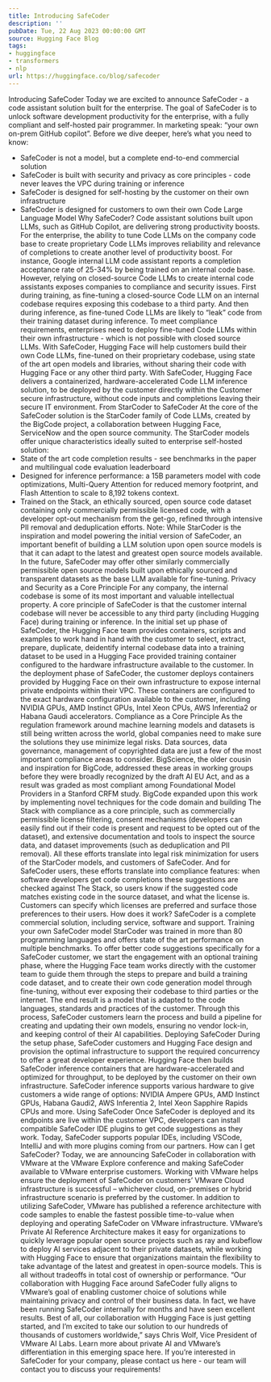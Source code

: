 ```yaml
---
title: Introducing SafeCoder
description: ''
pubDate: Tue, 22 Aug 2023 00:00:00 GMT
source: Hugging Face Blog
tags:
- huggingface
- transformers
- nlp
url: https://huggingface.co/blog/safecoder
---
```


Introducing SafeCoder
Today we are excited to announce SafeCoder - a code assistant solution built for the enterprise.
The goal of SafeCoder is to unlock software development productivity for the enterprise, with a fully compliant and self-hosted pair programmer. In marketing speak: “your own on-prem GitHub copilot”.
Before we dive deeper, here’s what you need to know:
- SafeCoder is not a model, but a complete end-to-end commercial solution
- SafeCoder is built with security and privacy as core principles - code never leaves the VPC during training or inference
- SafeCoder is designed for self-hosting by the customer on their own infrastructure
- SafeCoder is designed for customers to own their own Code Large Language Model
Why SafeCoder?
Code assistant solutions built upon LLMs, such as GitHub Copilot, are delivering strong productivity boosts. For the enterprise, the ability to tune Code LLMs on the company code base to create proprietary Code LLMs improves reliability and relevance of completions to create another level of productivity boost. For instance, Google internal LLM code assistant reports a completion acceptance rate of 25-34% by being trained on an internal code base.
However, relying on closed-source Code LLMs to create internal code assistants exposes companies to compliance and security issues. First during training, as fine-tuning a closed-source Code LLM on an internal codebase requires exposing this codebase to a third party. And then during inference, as fine-tuned Code LLMs are likely to “leak” code from their training dataset during inference. To meet compliance requirements, enterprises need to deploy fine-tuned Code LLMs within their own infrastructure - which is not possible with closed source LLMs.
With SafeCoder, Hugging Face will help customers build their own Code LLMs, fine-tuned on their proprietary codebase, using state of the art open models and libraries, without sharing their code with Hugging Face or any other third party. With SafeCoder, Hugging Face delivers a containerized, hardware-accelerated Code LLM inference solution, to be deployed by the customer directly within the Customer secure infrastructure, without code inputs and completions leaving their secure IT environment.
From StarCoder to SafeCoder
At the core of the SafeCoder solution is the StarCoder family of Code LLMs, created by the BigCode project, a collaboration between Hugging Face, ServiceNow and the open source community.
The StarCoder models offer unique characteristics ideally suited to enterprise self-hosted solution:
- State of the art code completion results - see benchmarks in the paper and multilingual code evaluation leaderboard
- Designed for inference performance: a 15B parameters model with code optimizations, Multi-Query Attention for reduced memory footprint, and Flash Attention to scale to 8,192 tokens context.
- Trained on the Stack, an ethically sourced, open source code dataset containing only commercially permissible licensed code, with a developer opt-out mechanism from the get-go, refined through intensive PII removal and deduplication efforts.
Note: While StarCoder is the inspiration and model powering the initial version of SafeCoder, an important benefit of building a LLM solution upon open source models is that it can adapt to the latest and greatest open source models available. In the future, SafeCoder may offer other similarly commercially permissible open source models built upon ethically sourced and transparent datasets as the base LLM available for fine-tuning.
Privacy and Security as a Core Principle
For any company, the internal codebase is some of its most important and valuable intellectual property. A core principle of SafeCoder is that the customer internal codebase will never be accessible to any third party (including Hugging Face) during training or inference.
In the initial set up phase of SafeCoder, the Hugging Face team provides containers, scripts and examples to work hand in hand with the customer to select, extract, prepare, duplicate, deidentify internal codebase data into a training dataset to be used in a Hugging Face provided training container configured to the hardware infrastructure available to the customer.
In the deployment phase of SafeCoder, the customer deploys containers provided by Hugging Face on their own infrastructure to expose internal private endpoints within their VPC. These containers are configured to the exact hardware configuration available to the customer, including NVIDIA GPUs, AMD Instinct GPUs, Intel Xeon CPUs, AWS Inferentia2 or Habana Gaudi accelerators.
Compliance as a Core Principle
As the regulation framework around machine learning models and datasets is still being written across the world, global companies need to make sure the solutions they use minimize legal risks.
Data sources, data governance, management of copyrighted data are just a few of the most important compliance areas to consider. BigScience, the older cousin and inspiration for BigCode, addressed these areas in working groups before they were broadly recognized by the draft AI EU Act, and as a result was graded as most compliant among Foundational Model Providers in a Stanford CRFM study.
BigCode expanded upon this work by implementing novel techniques for the code domain and building The Stack with compliance as a core principle, such as commercially permissible license filtering, consent mechanisms (developers can easily find out if their code is present and request to be opted out of the dataset), and extensive documentation and tools to inspect the source data, and dataset improvements (such as deduplication and PII removal).
All these efforts translate into legal risk minimization for users of the StarCoder models, and customers of SafeCoder. And for SafeCoder users, these efforts translate into compliance features: when software developers get code completions these suggestions are checked against The Stack, so users know if the suggested code matches existing code in the source dataset, and what the license is. Customers can specify which licenses are preferred and surface those preferences to their users.
How does it work?
SafeCoder is a complete commercial solution, including service, software and support.
Training your own SafeCoder model
StarCoder was trained in more than 80 programming languages and offers state of the art performance on multiple benchmarks. To offer better code suggestions specifically for a SafeCoder customer, we start the engagement with an optional training phase, where the Hugging Face team works directly with the customer team to guide them through the steps to prepare and build a training code dataset, and to create their own code generation model through fine-tuning, without ever exposing their codebase to third parties or the internet.
The end result is a model that is adapted to the code languages, standards and practices of the customer. Through this process, SafeCoder customers learn the process and build a pipeline for creating and updating their own models, ensuring no vendor lock-in, and keeping control of their AI capabilities.
Deploying SafeCoder
During the setup phase, SafeCoder customers and Hugging Face design and provision the optimal infrastructure to support the required concurrency to offer a great developer experience. Hugging Face then builds SafeCoder inference containers that are hardware-accelerated and optimized for throughput, to be deployed by the customer on their own infrastructure.
SafeCoder inference supports various hardware to give customers a wide range of options: NVIDIA Ampere GPUs, AMD Instinct GPUs, Habana Gaudi2, AWS Inferentia 2, Intel Xeon Sapphire Rapids CPUs and more.
Using SafeCoder
Once SafeCoder is deployed and its endpoints are live within the customer VPC, developers can install compatible SafeCoder IDE plugins to get code suggestions as they work. Today, SafeCoder supports popular IDEs, including VSCode, IntelliJ and with more plugins coming from our partners.
How can I get SafeCoder?
Today, we are announcing SafeCoder in collaboration with VMware at the VMware Explore conference and making SafeCoder available to VMware enterprise customers. Working with VMware helps ensure the deployment of SafeCoder on customers’ VMware Cloud infrastructure is successful – whichever cloud, on-premises or hybrid infrastructure scenario is preferred by the customer. In addition to utilizing SafeCoder, VMware has published a reference architecture with code samples to enable the fastest possible time-to-value when deploying and operating SafeCoder on VMware infrastructure. VMware’s Private AI Reference Architecture makes it easy for organizations to quickly leverage popular open source projects such as ray and kubeflow to deploy AI services adjacent to their private datasets, while working with Hugging Face to ensure that organizations maintain the flexibility to take advantage of the latest and greatest in open-source models. This is all without tradeoffs in total cost of ownership or performance.
“Our collaboration with Hugging Face around SafeCoder fully aligns to VMware’s goal of enabling customer choice of solutions while maintaining privacy and control of their business data. In fact, we have been running SafeCoder internally for months and have seen excellent results. Best of all, our collaboration with Hugging Face is just getting started, and I’m excited to take our solution to our hundreds of thousands of customers worldwide,” says Chris Wolf, Vice President of VMware AI Labs. Learn more about private AI and VMware’s differentiation in this emerging space here.
If you’re interested in SafeCoder for your company, please contact us here - our team will contact you to discuss your requirements!